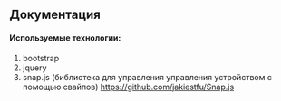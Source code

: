 ## Документация ##

#### Используемые технологии: ####
1. bootstrap
2. jquery
3. snap.js (библиотека для управления управления устройством с помощью свайпов) https://github.com/jakiestfu/Snap.js